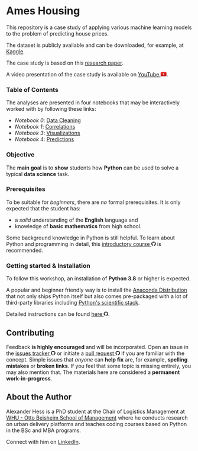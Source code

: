 # Ames Housing

This repository is a case study of applying various machine learning models
    to the problem of predicting house prices.

The dataset is publicly available
    and can be downloaded, for example, at [Kaggle](https://www.kaggle.com/c/house-prices-advanced-regression-techniques).

The case study is based on this [research paper](static/paper.pdf).

A video presentation of the case study is available on [YouTube <img height="12" style="display: inline-block" src="static/link/to_yt.png">](https://www.youtube.com/watch?v=VSeGseoJsNA).


### Table of Contents

The analyses are presented in four notebooks that may be interactively worked
with by following these links:
- *Notebook 0*: [Data Cleaning](https://mybinder.org/v2/gh/webartifex/ames-housing/main?urlpath=lab/tree/00_data_cleaning.ipynb)
- *Notebook 1*: [Correlations](https://mybinder.org/v2/gh/webartifex/ames-housing/main?urlpath=lab/tree/01_pairwise_correlations.ipynb)
- *Notebook 3*: [Visualizations](https://mybinder.org/v2/gh/webartifex/ames-housing/main?urlpath=lab/tree/03_descriptive_visualizations.ipynb)
- *Notebook 4*: [Predictions](https://mybinder.org/v2/gh/webartifex/ames-housing/main?urlpath=lab/tree/04_predictive_models.ipynb)


### Objective

The **main goal** is to **show** students
    how **Python** can be used to solve a typical **data science** task.


### Prerequisites

To be suitable for *beginners*, there are *no* formal prerequisites.
It is only expected that the student has:
- a *solid* understanding of the **English** language and
- knowledge of **basic mathematics** from high school.

Some background knowledge in Python is still helpful.
To learn about Python and programming in detail,
    this [introductory course <img height="12" style="display: inline-block" src="static/link/to_gh.png">](https://github.com/webartifex/intro-to-python) is recommended.


### Getting started & Installation

To follow this workshop, an installation of **Python 3.8** or higher is expected.

A popular and beginner friendly way is
    to install the [Anaconda Distribution](https://www.anaconda.com/products/individual)
    that not only ships Python itself
    but also comes pre-packaged with a lot of third-party libraries
    including [Python's scientific stack](https://scipy.org/about.html).

Detailed instructions can be found [here <img height="12" style="display: inline-block" src="static/link/to_gh.png">](https://github.com/webartifex/intro-to-python#installation).


## Contributing

Feedback **is highly encouraged** and will be incorporated.
Open an issue in the [issues tracker <img height="12" style="display: inline-block" src="static/link/to_gh.png">](https://github.com/webartifex/ames-housing/issues)
    or initiate a [pull request <img height="12" style="display: inline-block" src="static/link/to_gh.png">](https://help.github.com/en/articles/about-pull-requests)
    if you are familiar with the concept.
Simple issues that *anyone* can **help fix** are, for example,
    **spelling mistakes** or **broken links**.
If you feel that some topic is missing entirely, you may also mention that.
The materials here are considered a **permanent work-in-progress**.


## About the Author

Alexander Hess is a PhD student
    at the Chair of Logistics Management at [WHU - Otto Beisheim School of Management](https://www.whu.edu)
    where he conducts research on urban delivery platforms
    and teaches coding courses based on Python in the BSc and MBA programs.

Connect with him on [LinkedIn](https://www.linkedin.com/in/webartifex).
